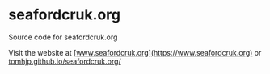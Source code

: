 # seafordcruk.org

Source code for seafordcruk.org

Visit the website at [www.seafordcruk.org](https://www.seafordcruk.org) or [tomhjp.github.io/seafordcruk.org/](https://tomhjp.github.io/seafordcruk.org/)